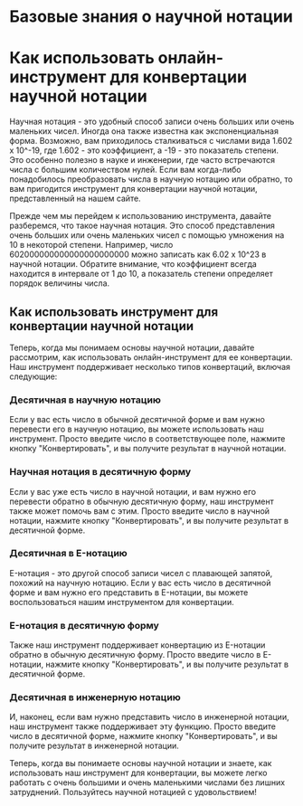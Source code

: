 Базовые знания о научной нотации
================================

Как использовать онлайн-инструмент для конвертации научной нотации
==================================================================

Научная нотация - это удобный способ записи очень больших или очень маленьких чисел. Иногда она также известна как экспоненциальная форма. Возможно, вам приходилось сталкиваться с числами вида 1.602 x 10^-19, где 1.602 - это коэффициент, а -19 - это показатель степени. Это особенно полезно в науке и инженерии, где часто встречаются числа с большим количеством нулей. Если вам когда-либо понадобилось преобразовать числа в научную нотацию или обратно, то вам пригодится инструмент для конвертации научной нотации, представленный на нашем сайте.

Прежде чем мы перейдем к использованию инструмента, давайте разберемся, что такое научная нотация. Это способ представления очень больших или очень маленьких чисел с помощью умножения на 10 в некоторой степени. Например, число 602000000000000000000000 можно записать как 6.02 x 10^23 в научной нотации. Обратите внимание, что коэффициент всегда находится в интервале от 1 до 10, а показатель степени определяет порядок величины числа.

Как использовать инструмент для конвертации научной нотации
-----------------------------------------------------------

Теперь, когда мы понимаем основы научной нотации, давайте рассмотрим, как использовать онлайн-инструмент для ее конвертации. Наш инструмент поддерживает несколько типов конвертаций, включая следующие:

### Десятичная в научную нотацию

Если у вас есть число в обычной десятичной форме и вам нужно перевести его в научную нотацию, вы можете использовать наш инструмент. Просто введите число в соответствующее поле, нажмите кнопку "Конвертировать", и вы получите результат в научной нотации.

### Научная нотация в десятичную форму

Если у вас уже есть число в научной нотации, и вам нужно его перевести обратно в обычную десятичную форму, наш инструмент также может помочь вам с этим. Просто введите число в научной нотации, нажмите кнопку "Конвертировать", и вы получите результат в десятичной форме.

### Десятичная в E-нотацию

E-нотация - это другой способ записи чисел с плавающей запятой, похожий на научную нотацию. Если у вас есть число в десятичной форме и вам нужно его представить в E-нотации, вы можете воспользоваться нашим инструментом для конвертации.

### E-нотация в десятичную форму

Также наш инструмент поддерживает конвертацию из E-нотации обратно в обычную десятичную форму. Просто введите число в E-нотации, нажмите кнопку "Конвертировать", и вы получите результат в десятичной форме.

### Десятичная в инженерную нотацию

И, наконец, если вам нужно представить число в инженерной нотации, наш инструмент также поддерживает эту функцию. Просто введите число в десятичной форме, нажмите кнопку "Конвертировать", и вы получите результат в инженерной нотации.

Теперь, когда вы понимаете основы научной нотации и знаете, как использовать наш инструмент для конвертации, вы можете легко работать с очень большими и очень маленькими числами без лишних затруднений. Пользуйтесь научной нотацией с удовольствием!